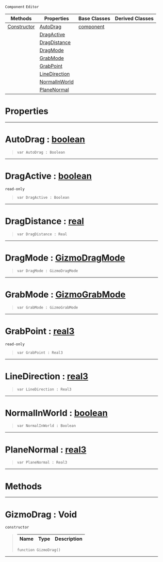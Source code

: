  `Component` `Editor`



|Methods|Properties|Base Classes|Derived Classes|
|---|---|---|---|
|[ Constructor](https://github.com/ZilchEngine/ZilchDocs/blob/master/code_reference/class_reference/gizmodrag.markdown#gizmodrag-void)|[ AutoDrag](https://github.com/ZilchEngine/ZilchDocs/blob/master/code_reference/class_reference/gizmodrag.markdown#autodrag-zilch-engine-doc)|[component](https://github.com/ZilchEngine/ZilchDocs/blob/master/code_reference/class_reference/component.markdown)| |
| |[ DragActive](https://github.com/ZilchEngine/ZilchDocs/blob/master/code_reference/class_reference/gizmodrag.markdown#dragactive-zilch-engine-d)| | |
| |[ DragDistance](https://github.com/ZilchEngine/ZilchDocs/blob/master/code_reference/class_reference/gizmodrag.markdown#dragdistance-zilch-engine)| | |
| |[ DragMode](https://github.com/ZilchEngine/ZilchDocs/blob/master/code_reference/class_reference/gizmodrag.markdown#dragmode-zilch-engine-doc)| | |
| |[ GrabMode](https://github.com/ZilchEngine/ZilchDocs/blob/master/code_reference/class_reference/gizmodrag.markdown#grabmode-zilch-engine-doc)| | |
| |[ GrabPoint](https://github.com/ZilchEngine/ZilchDocs/blob/master/code_reference/class_reference/gizmodrag.markdown#grabpoint-zilch-engine-do)| | |
| |[ LineDirection](https://github.com/ZilchEngine/ZilchDocs/blob/master/code_reference/class_reference/gizmodrag.markdown#linedirection-zilch-engin)| | |
| |[ NormalInWorld](https://github.com/ZilchEngine/ZilchDocs/blob/master/code_reference/class_reference/gizmodrag.markdown#normalinworld-zilch-engin)| | |
| |[ PlaneNormal](https://github.com/ZilchEngine/ZilchDocs/blob/master/code_reference/class_reference/gizmodrag.markdown#planenormal-zilch-engine)| | |


 #  Properties


---  
 #  AutoDrag : [boolean](https://github.com/ZilchEngine/ZilchDocs/blob/master/code_reference/nada_base_types/boolean.markdown)

> 
> ``` lang=cpp, name=Nada
> var AutoDrag : Boolean


---  
 #  DragActive : [boolean](https://github.com/ZilchEngine/ZilchDocs/blob/master/code_reference/nada_base_types/boolean.markdown)

 `read-only`

> 
> ``` lang=cpp, name=Nada
> var DragActive : Boolean


---  
 #  DragDistance : [real](https://github.com/ZilchEngine/ZilchDocs/blob/master/code_reference/nada_base_types/real.markdown)

> 
> ``` lang=cpp, name=Nada
> var DragDistance : Real


---  
 #  DragMode : [GizmoDragMode](https://github.com/ZilchEngine/ZilchDocs/blob/master/code_reference/enum_reference.markdown#gizmodragmode)

> 
> ``` lang=cpp, name=Nada
> var DragMode : GizmoDragMode


---  
 #  GrabMode : [GizmoGrabMode](https://github.com/ZilchEngine/ZilchDocs/blob/master/code_reference/enum_reference.markdown#gizmograbmode)

> 
> ``` lang=cpp, name=Nada
> var GrabMode : GizmoGrabMode


---  
 #  GrabPoint : [real3](https://github.com/ZilchEngine/ZilchDocs/blob/master/code_reference/nada_base_types/real3.markdown)

 `read-only`

> 
> ``` lang=cpp, name=Nada
> var GrabPoint : Real3


---  
 #  LineDirection : [real3](https://github.com/ZilchEngine/ZilchDocs/blob/master/code_reference/nada_base_types/real3.markdown)

> 
> ``` lang=cpp, name=Nada
> var LineDirection : Real3


---  
 #  NormalInWorld : [boolean](https://github.com/ZilchEngine/ZilchDocs/blob/master/code_reference/nada_base_types/boolean.markdown)

> 
> ``` lang=cpp, name=Nada
> var NormalInWorld : Boolean


---  
 #  PlaneNormal : [real3](https://github.com/ZilchEngine/ZilchDocs/blob/master/code_reference/nada_base_types/real3.markdown)

> 
> ``` lang=cpp, name=Nada
> var PlaneNormal : Real3


---  
 #  Methods


---  
 #  GizmoDrag : Void

 `constructor`

> 
> |Name|Type|Description|
> |---|---|---|
> ``` lang=cpp, name=Nada
> function GizmoDrag()
> ``` 


---  
 

 